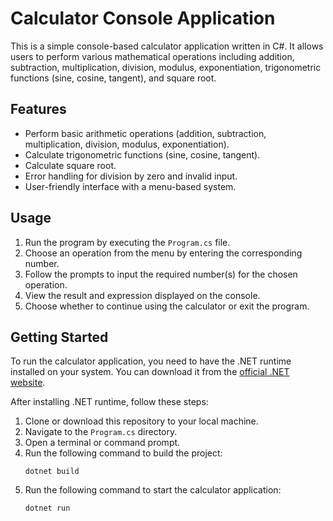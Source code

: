 # Calculator Console Application

This is a simple console-based calculator application written in C#. It allows users to perform various mathematical operations including addition, subtraction, multiplication, division, modulus, exponentiation, trigonometric functions (sine, cosine, tangent), and square root.

## Features

- Perform basic arithmetic operations (addition, subtraction, multiplication, division, modulus, exponentiation).
- Calculate trigonometric functions (sine, cosine, tangent).
- Calculate square root.
- Error handling for division by zero and invalid input.
- User-friendly interface with a menu-based system.

## Usage

1. Run the program by executing the `Program.cs` file.
2. Choose an operation from the menu by entering the corresponding number.
3. Follow the prompts to input the required number(s) for the chosen operation.
4. View the result and expression displayed on the console.
5. Choose whether to continue using the calculator or exit the program.

## Getting Started

To run the calculator application, you need to have the .NET runtime installed on your system. You can download it from the [official .NET website](https://dotnet.microsoft.com/download).

After installing .NET runtime, follow these steps:

1. Clone or download this repository to your local machine.
2. Navigate to the `Program.cs` directory.
3. Open a terminal or command prompt.
4. Run the following command to build the project:
    ```
    dotnet build
    ```
5. Run the following command to start the calculator application:
    ```
    dotnet run
    ```
